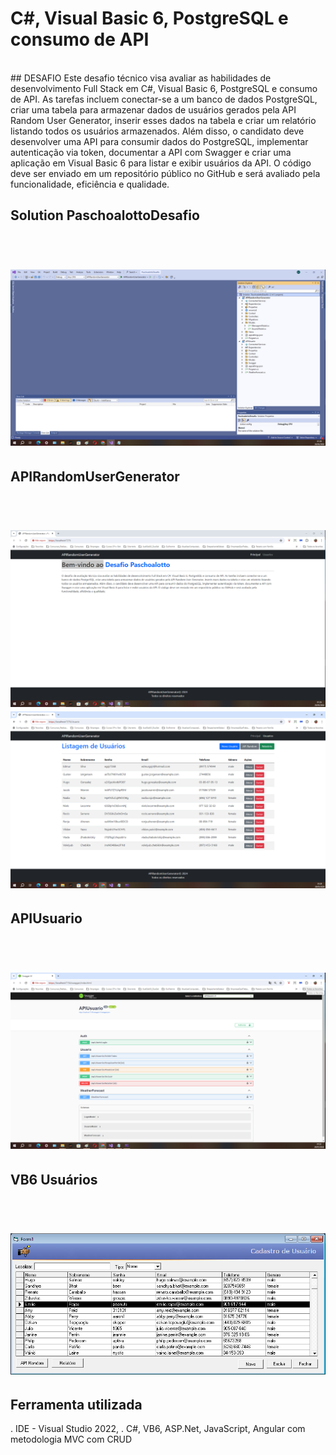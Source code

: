 # C#, Visual Basic 6, PostgreSQL e consumo de API
<br>
## DESAFIO
Este desafio técnico visa avaliar as habilidades de desenvolvimento Full Stack em C#, Visual Basic 6, PostgreSQL e consumo de API. As tarefas incluem conectar-se a um banco de dados PostgreSQL, criar uma tabela para armazenar dados de usuários gerados pela API Random User Generator, inserir esses dados na tabela e criar um relatório listando todos os usuários armazenados. Além disso, o candidato deve desenvolver uma API para consumir dados do PostgreSQL, implementar autenticação via token, documentar a API com Swagger e criar uma aplicação em Visual Basic 6 para listar e exibir usuários da API. O código deve ser enviado em um repositório público no GitHub e será avaliado pela funcionalidade, eficiência e qualidade.

## Solution PaschoalottoDesafio

<br>
<h1 align="center">
    <img src="./ImageReadme/foto03.png">
</h1>

## APIRandomUserGenerator

<br>
<h1 align="center">
    <img src="./ImageReadme/foto01.png">
    <img src="./ImageReadme/foto02.png">
</h1>

## APIUsuario

<br>
<h1 align="center">
    <img src="./ImageReadme/foto04.png">
</h1>


## VB6 Usuários

<br>
<h1 align="center">
    <img src="./ImageReadme/foto05.png">
</h1>

## Ferramenta utilizada
. IDE - Visual Studio 2022,
. C#, VB6, ASP.Net, JavaScript, Angular com metodologia MVC com CRUD
